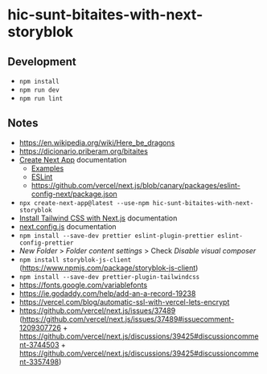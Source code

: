 # hic-sunt-bitaites-with-next-storyblok

## Development

- `npm install`
- `npm run dev`
- `npm run lint`

## Notes

- https://en.wikipedia.org/wiki/Here_be_dragons
- https://dicionario.priberam.org/bitaites
- [Create Next App](https://nextjs.org/docs/api-reference/create-next-app) documentation
  - [Examples](https://github.com/vercel/next.js/tree/canary/examples)
  - [ESLint](https://nextjs.org/docs/basic-features/eslint)
  - https://github.com/vercel/next.js/blob/canary/packages/eslint-config-next/package.json
- `npx create-next-app@latest --use-npm hic-sunt-bitaites-with-next-storyblok`
- [Install Tailwind CSS with Next.js](https://tailwindcss.com/docs/guides/nextjs) documentation
- [next.config.js](https://nextjs.org/docs/api-reference/next.config.js/introduction) documentation
- `npm install --save-dev prettier eslint-plugin-prettier eslint-config-prettier`
- _New Folder_ > _Folder content settings_ > Check _Disable visual composer_
- `npm install storyblok-js-client` (https://www.npmjs.com/package/storyblok-js-client)
- `npm install --save-dev prettier-plugin-tailwindcss`
- https://fonts.google.com/variablefonts
- https://ie.godaddy.com/help/add-an-a-record-19238
- https://vercel.com/blog/automatic-ssl-with-vercel-lets-encrypt
- https://github.com/vercel/next.js/issues/37489 (https://github.com/vercel/next.js/issues/37489#issuecomment-1209307726 + https://github.com/vercel/next.js/discussions/39425#discussioncomment-3744503 + https://github.com/vercel/next.js/discussions/39425#discussioncomment-3357498)
